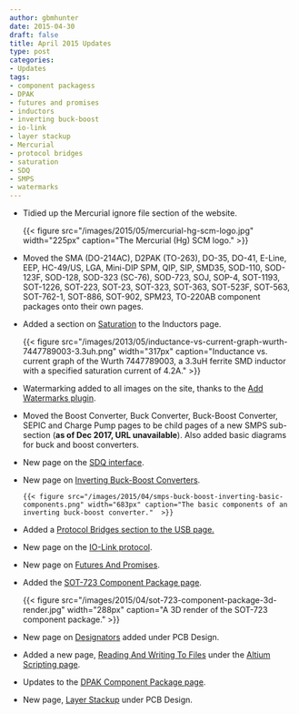 ```yaml
---
author: gbmhunter
date: 2015-04-30
draft: false
title: April 2015 Updates
type: post
categories:
- Updates
tags:
- component packagess
- DPAK
- futures and promises
- inductors
- inverting buck-boost
- io-link
- layer stackup
- Mercurial
- protocol bridges
- saturation
- SDQ
- SMPS
- watermarks
---
```


* Tidied up the Mercurial ignore file section of the website.

  	{{< figure src="/images/2015/05/mercurial-hg-scm-logo.jpg" width="225px" caption="The Mercurial (Hg) SCM logo."  >}}

* Moved the SMA (DO-214AC), D2PAK (TO-263), DO-35, DO-41, E-Line, EEP, HC-49/US, LGA, Mini-DIP SPM, QIP, SIP, SMD35, SOD-110, SOD-123F, SOD-128, SOD-323 (SC-76), SOD-723, SOJ, SOP-4, SOT-1193, SOT-1226, SOT-223, SOT-23, SOT-323, SOT-363, SOT-523F, SOT-563, SOT-762-1, SOT-886, SOT-902, SPM23, TO-220AB component packages onto their own pages.

* Added a section on [Saturation](/electronics/components/inductors/#saturation-current) to the Inductors page.

  	{{< figure src="/images/2013/05/inductance-vs-current-graph-wurth-7447789003-3.3uh.png" width="317px" caption="Inductance vs. current graph of the Wurth 7447789003, a 3.3uH ferrite SMD inductor with a specified saturation current of 4.2A."  >}}

* Watermarking added to all images on the site, thanks to the [Add Watermarks plugin](https://wordpress.org/plugins/add-watermark/).

* Moved the Boost Converter, Buck Converter, Buck-Boost Converter, SEPIC and Charge Pump pages to be child pages of a new SMPS sub-section (**as of Dec 2017, URL unavailable**). Also added basic diagrams for buck and boost converters.

* New page on the [SDQ interface](/electronics/communication-protocols/sdq-protocol).

* New page on [Inverting Buck-Boost Converters](/electronics/components/power-regulators/inverting-buck-boost-converters/).

	  {{< figure src="/images/2015/04/smps-buck-boost-inverting-basic-components.png" width="683px" caption="The basic components of an inverting buck-boost converter."  >}}

* Added a [Protocol Bridges section to the USB page.](/electronics/communication-protocols/usb-protocol#protocol-bridges)

* New page on the [IO-Link protocol](/electronics/communication-protocols/io-link-protocol).

* New page on [Futures And Promises](/programming/design-patterns/futures-and-promsises/).

* Added the [SOT-723 Component Package page](/pcb-design/component-packages/sot-723-component-package).

  	{{< figure src="/images/2015/04/sot-723-component-package-3d-render.jpg" width="288px" caption="A 3D render of the SOT-723 component package."  >}}

* New page on [Designators](/pcb-design/designators) added under PCB Design.

* Added a new page, [Reading And Writing To Files](/electronics/general/altium/altium-scripting-and-using-the-api/reading-and-writing-to-files) under the [Altium Scripting page](/electronics/general/altium/altium-scripting-and-using-the-api).

* Updates to the [DPAK Component Package page](/pcb-design/component-packages/dpack-component-package).

* New page, [Layer Stackup](/pcb-design/layer-stackup/) under PCB Design.

